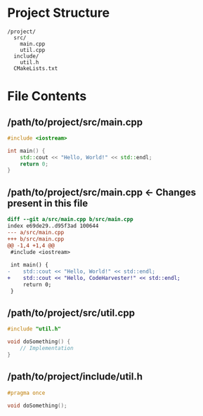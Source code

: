 # Project Structure

```plaintext
/project/
  src/
    main.cpp
    util.cpp
  include/
    util.h
  CMakeLists.txt
```

# File Contents

## /path/to/project/src/main.cpp

```cpp
#include <iostream>

int main() {
    std::cout << "Hello, World!" << std::endl;
    return 0;
}
```

## /path/to/project/src/main.cpp <- Changes present in this file

```diff
diff --git a/src/main.cpp b/src/main.cpp
index e69de29..d95f3ad 100644
--- a/src/main.cpp
+++ b/src/main.cpp
@@ -1,4 +1,4 @@
 #include <iostream>
 
 int main() {
-    std::cout << "Hello, World!" << std::endl;
+    std::cout << "Hello, CodeHarvester!" << std::endl;
     return 0;
 }
```

## /path/to/project/src/util.cpp

```cpp
#include "util.h"

void doSomething() {
    // Implementation
}
```

## /path/to/project/include/util.h

```h
#pragma once

void doSomething();
```
